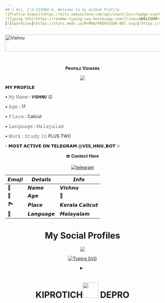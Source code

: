 ```yaml
---
## 👋 Hii, I’m VISHNU A, Welcome to my GitHub Profile
![Profile Views](https://hits.seeyoufarm.com/api/count/incr/badge.svg?url=https://github.com/Abcdviahnibshsjsakakab/&title=Profile%20Views)
![Typing SVG](https://readme-typing-svg.herokuapp.com/?lines=𝗪𝗘𝗟𝗖𝗢𝗠+𝗧𝗢+𝙑𝙄𝙎𝙃𝙉𝙐-𝘼!;𝗖𝗥𝗘𝗔𝗧𝗘𝗗+𝗕𝗬+𝗧𝗘𝗔𝗠+𝙑𝙄𝙎𝙃𝙉𝙐-𝘼!;𝗜𝗔𝗠+𝗔+𝗦𝗜𝗠𝗣𝗟𝗘+𝗧𝗚+𝗗𝗘𝗩𝗢𝗟𝗣𝗘𝗥+𝗕𝗢𝗧!)</p>
[![Sparkline](https://stars.medv.io/MrMKN/PROFESSOR-BOT.svg)](https://stars.medv.io/MrMKN/PROFESSOR-BOT)
---
```


<img src="https://readme-typing-svg.herokuapp.com?font=Kaushan+Script&size=40&duration=3500&color=447FF7&background=FFFFFF00&center=true&vCenter=true&width=650&height=55&lines=Hey!+It's+Vishnu+%F0%9F%91%8B%F0%9F%8F%BB;I+am+a+PLUSONE+Student+%F0%9F%A7%91%F0%9F%8F%BB%E2%80%8D%F0%9F%92%BB;I+am+from+India+%F0%9F%87%AE%F0%9F%87%B3;I+am+a+small+Program+developer+%F0%9F%93%88;Please+Support+Follow+%E2%9A%99%EF%B8%8F" alt="Vishnu" width="650" height="55">
<div align="center">

<br><p align="center"><b>Pʀᴏғɪʟᴇ Vɪᴇᴡᴇʀs</b></p>  

<p align="center"><img align="center" src="https://profile-counter.glitch.me/{Aadhi000}/count.svg"/></p> 
<p align="left">
𝗠𝗬 𝗣𝗥𝗢𝗙𝗜𝗟𝗘
<p align="left">
• 𝙼𝚢 𝙽𝚊𝚖𝚎 : 𝙑𝙄𝙎𝙃𝙉𝙐 😉
<p align="left">
• 𝙰𝚐𝚎 : 17
<p align="left">
• 𝙿𝚕𝚊𝚌𝚎 : Calicut
<p align="left">
• 𝙻𝚊𝚗𝚐𝚞𝚊𝚐𝚎 : 𝙼𝚊𝚕𝚊𝚢𝚊𝚕𝚊𝚖
<p align="left">
• 𝚆𝚘𝚛𝚔 : 𝚂𝚝𝚞𝚍𝚢 𝙸𝚗 PLUS TWO
<p align="left">
- 𝗠𝗢𝗦𝗧 𝗔𝗖𝗧𝗜𝗩𝗘 𝗢𝗡 𝗧𝗘𝗟𝗘𝗚𝗥𝗔𝗠 @𝗩𝗜𝗦_𝗛𝗡𝗨_𝗕𝗢𝗧 🔥 
  
☎️ **Contect Here**

<a href="https://telegram.dog/vis_hnu_"><img alt="telegram" src="https://img.shields.io/badge/Telegram-%22B1B17.svg?&logo=telegram&logoColor=white"></a>
  
  
| 𝙀𝙢𝙤𝙟𝙞 | 𝘿𝙚𝙩𝙖𝙞𝙡𝙨 | 𝙄𝙣𝙛𝙤 |
| ---- | ---- | ---- |
| 🤵 | 𝙉𝙖𝙢𝙚 | 𝙑𝙞𝙨𝙝𝙣𝙪 |
|  📆 | 𝘼𝙜𝙚| 🔞 |
| 🏞️ | 𝙋𝙡𝙖𝙘𝙚 | 𝙆𝙚𝙧𝙖𝙡𝙖 𝘾𝙖𝙡𝙞𝙘𝙪𝙩 |
| 📣 | 𝙇𝙖𝙣𝙜𝙪𝙖𝙜𝙚 | 𝙈𝙖𝙡𝙖𝙮𝙖𝙡𝙖𝙢 |
# My Social Profiles


<p align="center">
<img src="https://github-stats-alpha.vercel.app/api/?username=Abcdviahnibshsjsakakab&cc=000&tc=00ff00&ic=fff000&bc=fff" align="center">
</p>

   [![Typing SVG](https://readme-typing-svg.herokuapp.com?color=%233336F7&multiline=false&width=480&lines=Welcome+To+kiprotich's+GitHub+profile%F0%9F%98%8A;Click+Here%F0%9F%91%87)](https://t.me/kippikbot)
<details>

<summary> 

 # **KIPROTICH**<img src="https://i.pinimg.com/originals/01/63/6c/01636c5434cd0462086620c60fdfec16.gif" width="50px"> **DEPRO**</summary>

  [![Typing SVG](https://readme-typing-svg.herokuapp.com?font=cursive&color=%2347F791&size=30&center=true&vCenter=true&lines=Let's+begin+😀%3A)](https://t.me/kippikbot)

  

<img src="https://i.ibb.co/xf0ht6z/shutterstock-753972046-350x233.jpg">

  

 - 🐾I am currently working on a <i>secret</i> project👨‍💻

  

 - <u><i>This ain't all I have for you,feel free to contact me😉</i></u>

 - **🌱TG DEPRO** 👨‍💼

 - **🌿upcoming perfectionist** 👨‍💻

 - **🔥 [Pyrogram](https://pyrogram.org) & 👑 [Nim](https://nim-lang.org) Lover 💖** 

 - **🐍I mostly focus on [Python](https://python.org) and [Nim](https://nim-lang.org)** 🔬

 - **🐲My Everyday usage is based on: `.py` `.nim` `.sh`** 📜

</details>
